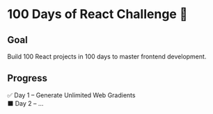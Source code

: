 # 100 Days of React Challenge 🚀

## Goal
Build 100 React projects in 100 days to master frontend development.

## Progress
✅ Day 1 – Generate Unlimited Web Gradients  
⬛ Day 2 – ...

